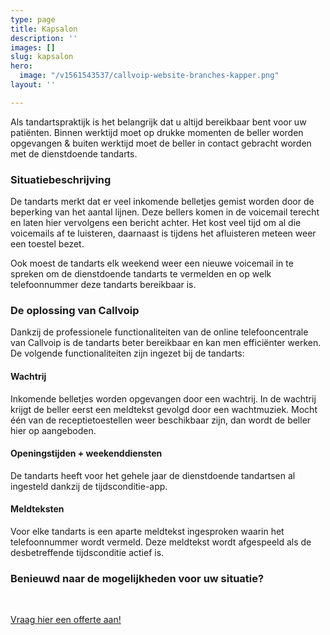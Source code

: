 ```yaml
---
type: page
title: Kapsalon
description: ''
images: []
slug: kapsalon
hero:
  image: "/v1561543537/callvoip-website-branches-kapper.png"
layout: ''

---
```

Als tandartspraktijk is het belangrijk dat u altijd bereikbaar bent voor uw patiënten. Binnen werktijd moet op drukke momenten de beller worden opgevangen & buiten werktijd moet de beller in contact gebracht worden met de dienstdoende tandarts.

### Situatiebeschrijving

De tandarts merkt dat er veel inkomende belletjes gemist worden door de beperking van het aantal lijnen. Deze bellers komen in de voicemail terecht en laten hier vervolgens een bericht achter. Het kost veel tijd om al die voicemails af te luisteren, daarnaast is tijdens het afluisteren meteen weer een toestel bezet.

Ook moest de tandarts elk weekend weer een nieuwe voicemail in te spreken om de dienstdoende tandarts te vermelden en op welk telefoonnummer deze tandarts bereikbaar is.

### De oplossing van Callvoip

Dankzij de professionele functionaliteiten van de online telefooncentrale van Callvoip is de tandarts beter bereikbaar en kan men efficiënter werken. De volgende functionaliteiten zijn ingezet bij de tandarts:

#### Wachtrij

Inkomende belletjes worden opgevangen door een wachtrij. In de wachtrij krijgt de beller eerst een meldtekst gevolgd door een wachtmuziek. Mocht één van de receptietoestellen weer beschikbaar zijn, dan wordt de beller hier op aangeboden.

#### Openingstijden + weekenddiensten

De tandarts heeft voor het gehele jaar de dienstdoende tandartsen al ingesteld dankzij de tijdsconditie-app.

#### Meldteksten

Voor elke tandarts is een aparte meldtekst ingesproken waarin het telefoonnummer wordt vermeld. Deze meldtekst wordt afgespeeld als de desbetreffende tijdsconditie actief is.

### Benieuwd naar de mogelijkheden voor uw situatie?

<br>

<a href="/offerte/" class="button">Vraag hier een offerte aan!</a>